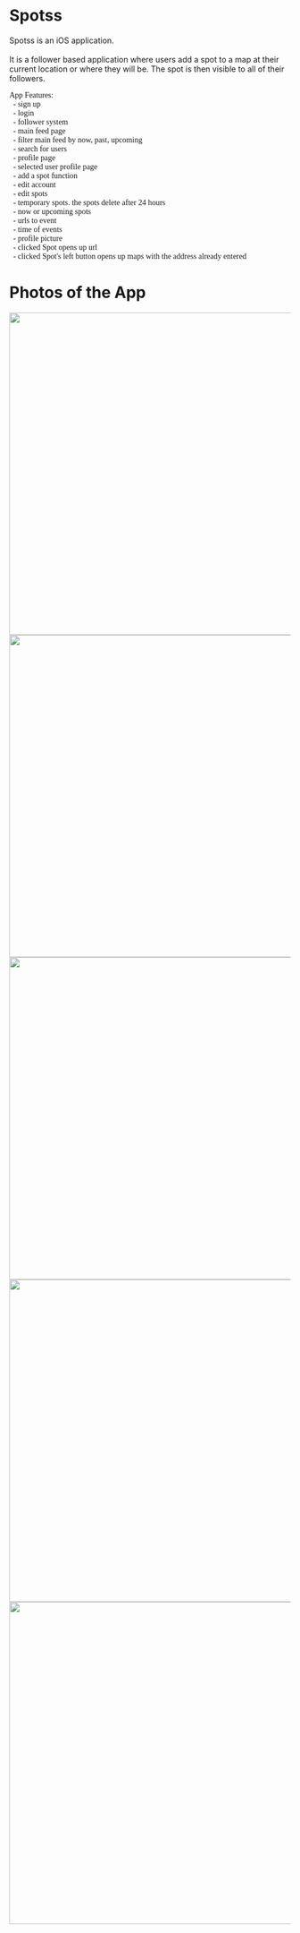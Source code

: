 <!DOCTYPE HTML>

<html>  
<h1 style="font-color: gray;">Spotss</h1>
<p>Spotss is an iOS application. </br></br>It is a follower based application where users add a spot to a map at their current location or where they will be.
The spot is then visible to all of their followers. 
<pre style="font-family: times">
App Features:
  - sign up
  - login
  - follower system
  - main feed page
  - filter main feed by now, past, upcoming
  - search for users
  - profile page
  - selected user profile page
  - add a spot function
  - edit account
  - edit spots
  - temporary spots. the spots delete after 24 hours
  - now or upcoming spots
  - urls to event
  - time of events
  - profile picture
  - clicked Spot opens up url
  - clicked Spot's left button opens up maps with the address already entered
</pre>
</p>
<h1 style="font-color: gray;">Photos of the App</h1>
<img height=576 src="http://caseycorvino.co/images/spots_pictures/1.png"/>
<img  height=576 src="http://caseycorvino.co/images/spots_pictures/2.png"/>
<img  height=576 src="http://caseycorvino.co/images/spots_pictures/3.png"/>
<img  height=576 src="http://caseycorvino.co/images/spots_pictures/4.png"/>
<img  height=576 src="http://caseycorvino.co/images/spots_pictures/5.png"/>
</html>
